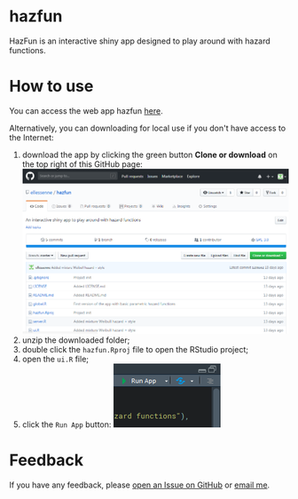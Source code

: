 # hazfun

HazFun is an interactive shiny app designed to play around with hazard functions.

# How to use

You can access the web app hazfun [here](https://ag475.shinyapps.io/hazfun/).

Alternatively, you can downloading for local use if you don't have access to the Internet:

1. download the app by clicking the green button **Clone or download** on the top right of this GitHub page:
![](screen.png)
2. unzip the downloaded folder;
3. double click the `hazfun.Rproj` file to open the RStudio project;
4. open the `ui.R` file;
5. click the `Run App` button:
![](run.png)

# Feedback

If you have any feedback, please [open an Issue on GitHub](https://github.com/ellessenne/hazfun/issues) or [email me](mailto:ag475@leicester.ac.uk).
